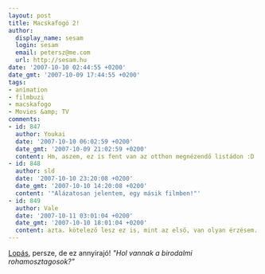 ```yaml
---
layout: post
title: Macskafogó 2!
author:
  display_name: sesam
  login: sesam
  email: petersz@me.com
  url: http://sesam.hu
date: '2007-10-10 02:44:55 +0200'
date_gmt: '2007-10-09 17:44:55 +0200'
tags:
- animation
- filmbuzi
- macskafogo
- Movies &amp; TV
comments:
- id: 847
  author: Youkai
  date: '2007-10-10 06:02:59 +0200'
  date_gmt: '2007-10-09 21:02:59 +0200'
  content: Hm, aszem, ez is fent van az otthon megnézendő listádon :D
- id: 848
  author: sld
  date: '2007-10-10 23:20:08 +0200'
  date_gmt: '2007-10-10 14:20:08 +0200'
  content: '"Alázatosan jelentem, egy másik filmben!"'
- id: 849
  author: Vale
  date: '2007-10-11 03:01:04 +0200'
  date_gmt: '2007-10-10 18:01:04 +0200'
  content: azta. kötelező lesz ez is, mint az első, van olyan érzésem.
---
```


[Lopás](http://filmbuzi.hu/archives/2007/10/09/macskafogo-2-bemutato), persze, de ez annyirajó! _"Hol vannak a birodalmi rohamosztagosok?"_
